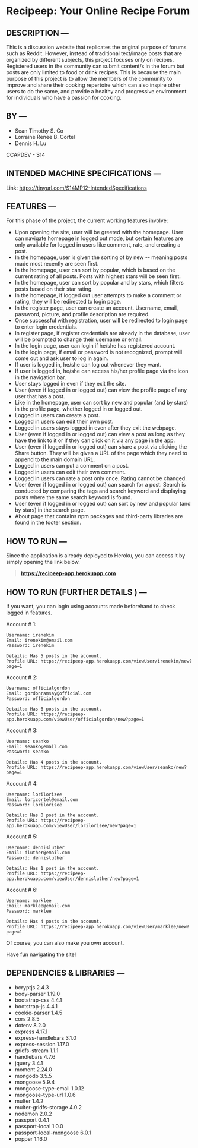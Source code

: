 # Recipeep: Your Online Recipe Forum

## DESCRIPTION —
This is a discussion website that replicates the original purpose of forums such as Reddit. 
However, instead of traditional text/image posts that are organized by different subjects, 
this project focuses only on recipes. Registered users in the community can submit content/s 
in the forum but posts are only limited to food or drink recipes. This is because the main 
purpose of this project is to allow the members of the community to improve and share their 
cooking repertoire which can also inspire other users to do the same, and provide a healthy 
and progressive environment for individuals who have a passion for cooking.

## BY —
* Sean Timothy S. Co
* Lorraine Renee B. Cortel
* Dennis H. Lu

CCAPDEV - S14

## INTENDED MACHINE SPECIFICATIONS —
Link: https://tinyurl.com/S14MP12-IntendedSpecifications

## FEATURES —
For this phase of the project, the current working features involve:
* Upon opening the site, user will be greeted with the homepage. User can navigate homepage in logged out mode, but certain features are only available for logged in users like comment, rate, and creating a post.
* In the homepage, user is given the sorting of by new -- meaning posts made most recently are seen first.
* In the homepage, user can sort by popular, which is based on the current rating of all posts. Posts with highest stars will be seen first.
* In the homepage, user can sort by popular and by stars, which filters posts based on their star rating.
* In the homepage, if logged out user attempts to make a comment or rating, they will be redirected to login page.
* In the register page, user can create an account. Username, email, password, picture, and profile description are required.
* Once successful with registration, user will be redirected to login page to enter login credentials.
* In register page, if register credentials are already in the database, user will be prompted to change their username or email.
* In the login page, user can login if he/she has registered account.
* In the login page, if email or password is not recognized, prompt will come out and ask user to log in again.
* If user is logged in, he/she can log out whenever they want.
* If user is logged in, he/she can access his/her profile page via the icon in the navigation bar.
* User stays logged in even if they exit the site.
* User (even if logged in or logged out) can view the profile page of any user that has a post.
* Like in the homepage, user can sort by new and popular (and by stars) in the profile page, whether logged in or logged out.
* Logged in users can create a post.
* Logged in users can edit their own post.
* Logged in users stays logged in even after they exit the webpage.
* User (even if logged in or logged out) can view a post as long as they have the link to it or if they can click on it via any page in the app.
* User (even if logged in or logged out) can share a post via clicking the Share button. They will be given a URL of the page which they need to append to the main domain URL.
* Logged in users can put a comment on a post.
* Logged in users can edit their own comment.
* Logged in users can rate a post only once. Rating cannot be changed.
* User (even if logged in or logged out) can search for a post. Search is conducted by comparing the tags and search keyword and displaying posts where the same search keyword is found.
* User (even if logged in or logged out) can sort by new and popular (and by stars) in the search page.
* About page that contains npm packages and third-party libraries are found in the footer section.

## HOW TO RUN —
Since the application is already deployed to Heroku, you can access it by simply opening the link below.
> **https://recipeep-app.herokuapp.com**

## HOW TO RUN (FURTHER DETAILS  ) —

If you want, you can login using accounts made beforehand to check logged in features.

Account # 1:
```
Username: irenekim
Email: irenekim@email.com
Password: irenekim

Details: Has 5 posts in the account.
Profile URL: https://recipeep-app.herokuapp.com/viewUser/irenekim/new?page=1
```

Account # 2:
```
Username: officialgordon
Email: gordonramsay@official.com
Password: officialgordon

Details: Has 6 posts in the account.
Profile URL: https://recipeep-app.herokuapp.com/viewUser/officialgordon/new?page=1
```

Account # 3:
```
Username: seanko
Email: seanko@email.com
Password: seanko

Details: Has 4 posts in the account.
Profile URL: https://recipeep-app.herokuapp.com/viewUser/seanko/new?page=1
```

Account # 4:
```
Username: lorilorisee
Email: loricortel@email.com
Password: lorilorisee

Details: Has 0 post in the account.
Profile URL: https://recipeep-app.herokuapp.com/viewUser/lorilorisee/new?page=1
```

Account # 5:
```
Username: dennisluther
Email: dluther@email.com
Password: dennisluther

Details: Has 1 post in the account.
Profile URL: https://recipeep-app.herokuapp.com/viewUser/dennisluther/new?page=1
```

Account # 6:
```
Username: marklee
Email: marklee@email.com
Password: marklee

Details: Has 4 posts in the account.
Profile URL: https://recipeep-app.herokuapp.com/viewUser/marklee/new?page=1
```

Of course, you can also make you own account. 

Have fun navigating the site!

## DEPENDENCIES & LIBRARIES —
* bcryptjs                  2.4.3
* body-parser               1.19.0
* bootstrap-css             4.4.1
* bootstrap-js              4.4.1
* cookie-parser             1.4.5
* cors                      2.8.5
* dotenv                    8.2.0
* express                   4.17.1
* express-handlebars        3.1.0
* express-session           1.17.0
* gridfs-stream             1.1.1
* handlebars                4.7.6
* jquery                    3.4.1
* moment                    2.24.0
* mongodb                   3.5.5
* mongoose                  5.9.4
* mongoose-type-email       1.0.12
* mongoose-type-url         1.0.6
* multer                    1.4.2
* multer-gridfs-storage     4.0.2
* nodemon                   2.0.2
* passport                  0.4.1
* passport-local            1.0.0
* passport-local-mongoose   6.0.1
* popper                    1.16.0